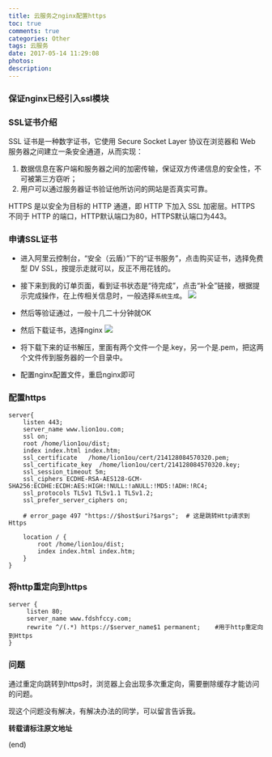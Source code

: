 ```yaml
---
title: 云服务之nginx配置https
toc: true
comments: true
categories: Other
tags: 云服务
date: 2017-05-14 11:29:08
photos:
description:
---
```


<!--more-->

### 保证nginx已经引入ssl模块

### SSL证书介绍

SSL 证书是一种数字证书，它使用 Secure Socket Layer 协议在浏览器和 Web 服务器之间建立一条安全通道，从而实现：
1. 数据信息在客户端和服务器之间的加密传输，保证双方传递信息的安全性，不可被第三方窃听；
2. 用户可以通过服务器证书验证他所访问的网站是否真实可靠。

HTTPS 是以安全为目标的 HTTP 通道，即 HTTP 下加入 SSL 加密层。HTTPS 不同于 HTTP 的端口，HTTP默认端口为80，HTTPS默认端口为443。

### 申请SSL证书

* 进入阿里云控制台，“安全（云盾）”下的“证书服务”，点击购买证书，选择免费型 DV SSL，按提示走就可以，反正不用花钱的。
* 接下来到我的订单页面，看到证书状态是“待完成”，点击“补全”链接，根据提示完成操作，在上传相关信息时，一般选择`系统生成`。
![](https://ws3.sinaimg.cn/large/006tNbRwgy1fgdmbplogfj30u5077mx8.jpg)
* 然后等验证通过，一般十几二十分钟就OK
* 然后下载证书，选择nginx
![](https://ws4.sinaimg.cn/large/006tNbRwgy1fgdm7pqa91j30tm0amweh.jpg)

* 将下载下来的证书解压，里面有两个文件一个是.key，另一个是.pem，把这两个文件传到服务器的一个目录中。
* 配置nginx配置文件，重启nginx即可

### 配置https

```shell
server{
    listen 443;
    server_name www.lion1ou.com;
    ssl on;
    root /home/lion1ou/dist;
    index index.html index.htm;
    ssl_certificate   /home/lion1ou/cert/214128084570320.pem;
    ssl_certificate_key  /home/lion1ou/cert/214128084570320.key;
    ssl_session_timeout 5m;
    ssl_ciphers ECDHE-RSA-AES128-GCM-SHA256:ECDHE:ECDH:AES:HIGH:!NULL:!aNULL:!MD5:!ADH:!RC4;
    ssl_protocols TLSv1 TLSv1.1 TLSv1.2;
    ssl_prefer_server_ciphers on;

    # error_page 497 "https://$host$uri?$args";  # 这是跳转Http请求到Https

    location / {
        root /home/lion1ou/dist;
        index index.html index.htm;
    }
}
```

### 将http重定向到https
```shell
server {
     listen 80;
     server_name www.fdshfccy.com;
     rewrite ^/(.*) https://$server_name$1 permanent;    #用于http重定向到Https
}
```

### 问题

通过重定向跳转到https时，浏览器上会出现多次重定向，需要删除缓存才能访问的问题。   

现这个问题没有解决，有解决办法的同学，可以留言告诉我。


**转载请标注原文地址**

(end)
